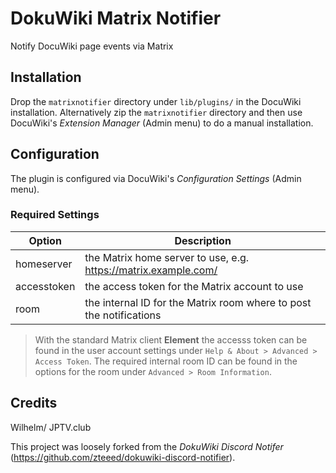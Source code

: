 # DokuWiki Matrix Notifier
Notify DocuWiki page events via Matrix

## Installation

Drop the `matrixnotifier` directory under `lib/plugins/` in the DocuWiki installation. Alternatively zip the `matrixnotifier` directory and then use DocuWiki's *Extension Manager* (Admin menu) to do a manual installation.

## Configuration

The plugin is configured via DocuWiki's *Configuration Settings* (Admin menu).

### Required Settings

Option | Description
------ | -----------
homeserver | the Matrix home server to use, e.g. https://matrix.example.com/
accesstoken | the access token for the Matrix account to use
room | the internal ID for the Matrix room where to post the notifications

> With the standard Matrix client **Element** the accesss token can be found in the user account settings under `Help & About > Advanced > Access Token`. The required internal room ID can be found in the options for the room under `Advanced > Room Information`.

## Credits

Wilhelm/ JPTV.club

This project was loosely forked from the *DokuWiki Discord Notifer* (https://github.com/zteeed/dokuwiki-discord-notifier).
